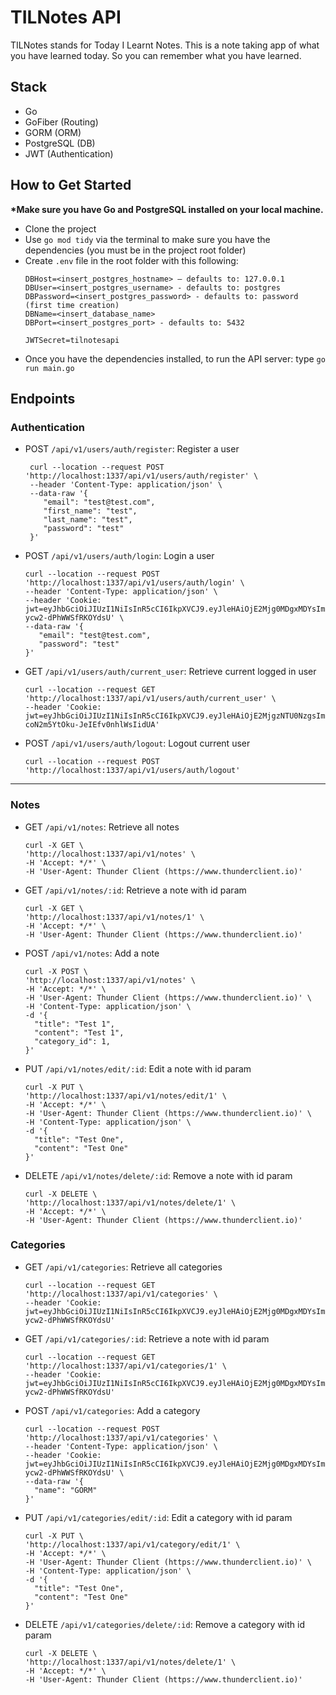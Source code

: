 # TILNotes API

TILNotes stands for Today I Learnt Notes. This is a note taking app of what you have learned today. So you can remember what you have learned.

## Stack

- Go
- GoFiber (Routing)
- GORM (ORM)
- PostgreSQL (DB)
- JWT (Authentication)

## How to Get Started

__*Make sure you have Go and PostgreSQL installed on your local machine.__

- Clone the project
- Use `go mod tidy` via the terminal to make sure you have the dependencies (you must be in the project root folder)
- Create `.env` file in the root folder with this following:
  ```
  DBHost=<insert_postgres_hostname> – defaults to: 127.0.0.1
  DBUser=<insert_postgres_username> - defaults to: postgres
  DBPassword=<insert_postgres_password> - defaults to: password (first time creation)
  DBName=<insert_database_name>
  DBPort=<insert_postgres_port> - defaults to: 5432

  JWTSecret=tilnotesapi
  ```
- Once you have the dependencies installed, to run the API server: type `go run main.go`

## Endpoints

### Authentication

- POST `/api/v1/users/auth/register`: Register a user

  ```
   curl --location --request POST 'http://localhost:1337/api/v1/users/auth/register' \
   --header 'Content-Type: application/json' \
   --data-raw '{
      "email": "test@test.com",
      "first_name": "test",
      "last_name": "test",
      "password": "test"
   }'
  ```

- POST `/api/v1/users/auth/login`: Login a user

  ```
  curl --location --request POST 'http://localhost:1337/api/v1/users/auth/login' \
  --header 'Content-Type: application/json' \
  --header 'Cookie: jwt=eyJhbGciOiJIUzI1NiIsInR5cCI6IkpXVCJ9.eyJleHAiOjE2Mjg0MDgxMDYsImlzcyI6IjEifQ.y68iacn2rUzdsWGz3pTwq3U-ycw2-dPhWWSfRKOYdsU' \
  --data-raw '{
     "email": "test@test.com",
     "password": "test"
  }'
  ```

- GET `/api/v1/users/auth/current_user`: Retrieve current logged in user
  
  ```
  curl --location --request GET 'http://localhost:1337/api/v1/users/auth/current_user' \
  --header 'Cookie: jwt=eyJhbGciOiJIUzI1NiIsInR5cCI6IkpXVCJ9.eyJleHAiOjE2MjgzNTU0NzgsImlzcyI6IjEifQ.m5N_TqjZ7vpSU-coN2m5YtOku-JeIEfv0nhlWsIidUA'
  ```

- POST `/api/v1/users/auth/logout`: Logout current user

  ```
  curl --location --request POST 'http://localhost:1337/api/v1/users/auth/logout'
  ```
  
---

### Notes

- GET `/api/v1/notes`: Retrieve all notes
  
  ```
  curl -X GET \
  'http://localhost:1337/api/v1/notes' \
  -H 'Accept: */*' \
  -H 'User-Agent: Thunder Client (https://www.thunderclient.io)'
  ```
  
- GET `/api/v1/notes/:id`: Retrieve a note with id param

  ```
  curl -X GET \
  'http://localhost:1337/api/v1/notes/1' \
  -H 'Accept: */*' \
  -H 'User-Agent: Thunder Client (https://www.thunderclient.io)'
  
  ```

- POST `/api/v1/notes`: Add a note

  ```
  curl -X POST \
  'http://localhost:1337/api/v1/notes' \
  -H 'Accept: */*' \
  -H 'User-Agent: Thunder Client (https://www.thunderclient.io)' \
  -H 'Content-Type: application/json' \
  -d '{
    "title": "Test 1",
    "content": "Test 1",
    "category_id": 1,
  }'
  ```

- PUT `/api/v1/notes/edit/:id`: Edit a note with id param

  ```
  curl -X PUT \
  'http://localhost:1337/api/v1/notes/edit/1' \
  -H 'Accept: */*' \
  -H 'User-Agent: Thunder Client (https://www.thunderclient.io)' \
  -H 'Content-Type: application/json' \
  -d '{
    "title": "Test One",
    "content": "Test One"
  }'
  ```

- DELETE `/api/v1/notes/delete/:id`: Remove a note with id param

  ```
  curl -X DELETE \
  'http://localhost:1337/api/v1/notes/delete/1' \
  -H 'Accept: */*' \
  -H 'User-Agent: Thunder Client (https://www.thunderclient.io)'
  ```

### Categories

- GET `/api/v1/categories`: Retrieve all categories

  ```
  curl --location --request GET 'http://localhost:1337/api/v1/categories' \
  --header 'Cookie: jwt=eyJhbGciOiJIUzI1NiIsInR5cCI6IkpXVCJ9.eyJleHAiOjE2Mjg0MDgxMDYsImlzcyI6IjEifQ.y68iacn2rUzdsWGz3pTwq3U-ycw2-dPhWWSfRKOYdsU'
  ```

- GET `/api/v1/categories/:id`: Retrieve a note with id param

  ```
  curl --location --request GET 'http://localhost:1337/api/v1/categories/1' \
  --header 'Cookie: jwt=eyJhbGciOiJIUzI1NiIsInR5cCI6IkpXVCJ9.eyJleHAiOjE2Mjg0MDgxMDYsImlzcyI6IjEifQ.y68iacn2rUzdsWGz3pTwq3U-ycw2-dPhWWSfRKOYdsU'
  ```

- POST `/api/v1/categories`: Add a category

  ```
  curl --location --request POST 'http://localhost:1337/api/v1/categories' \
  --header 'Content-Type: application/json' \
  --header 'Cookie: jwt=eyJhbGciOiJIUzI1NiIsInR5cCI6IkpXVCJ9.eyJleHAiOjE2Mjg0MDgxMDYsImlzcyI6IjEifQ.y68iacn2rUzdsWGz3pTwq3U-ycw2-dPhWWSfRKOYdsU' \
  --data-raw '{
    "name": "GORM"
  }'
  ```

- PUT `/api/v1/categories/edit/:id`: Edit a category with id param

  ```
  curl -X PUT \
  'http://localhost:1337/api/v1/category/edit/1' \
  -H 'Accept: */*' \
  -H 'User-Agent: Thunder Client (https://www.thunderclient.io)' \
  -H 'Content-Type: application/json' \
  -d '{
    "title": "Test One",
    "content": "Test One"
  }'
  ```

- DELETE `/api/v1/categories/delete/:id`: Remove a category with id param

  ```
  curl -X DELETE \
  'http://localhost:1337/api/v1/notes/delete/1' \
  -H 'Accept: */*' \
  -H 'User-Agent: Thunder Client (https://www.thunderclient.io)'
  ```